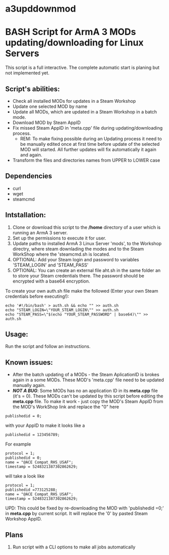 # a3upddownmod
# BASH Script for ArmA 3 MODs updating/downloading for Linux Servers 

This script is a full interactive. The complete automatic start is planing but not implemented yet.

## Script's abilities:
- Check all installed MODs for updates in a Steam Workshop
- Update one selected MOD by name
- Update all MODs, which are updated in a Steam Workshop in a batch mode.
- Download MOD by Steam AppID
- Fix missed Steam AppID in 'meta.cpp' file during updating/downloading process. 
  - REM: To make fixing possible during an Updating process it need to be manually edited once at first time before update of the selected MOD will started. All further updates will fix automatically it again and again.
- Transform the files and directories names from UPPER to LOWER case

## Dependencies
- curl
- wget
- steamcmd

## Intstallation: 
1. Clone or download this script to the **/home** directory of a user which is running an ArmA 3 server.
2. Set up the permissions to execute it for user.
3. Update paths to installed ArmA 3 Linux Server 'mods', to the Workshop directry, where steam downlading the modes and to the Steam WorkShop where the 'steamcmd.sh is located.
4. OPTIONAL: Add your Steam login and password to variables 'STEAM_LOGIN' and 'STEAM_PASS'
5. OPTIONAL: You can create an external file aht.sh in the same folder an to store your Steam credentials there. The password should be encrypted with a base64 encryption.

To create your own auth.sh file make the followed (Enter your own Steam credentials before executing!):

```
echo '#!/bin/bash' > auth.sh && echo "" >> auth.sh
echo "STEAM_LOGIN=\"YOUR_STEAM_LOGIN\"" >> auth.sh
echo "STEAM_PASS=\"$(echo "YOUR_STEAM_PASSWORD" | base64)\"" >> auth.sh
```

## Usage: 
Run the script and follow an instructions.
## Known issues:
- After the batch updating of a MODs - the Steam AplicationID is brokes again in a some MODs. These MOD's 'meta.cpp' file need to be updated manually again.
- _**NOT A BUG**_: Some MODs has no an application ID in its **meta.cpp** file (it's = 0). These MODs can't be updated by this script before editing the **meta.cpp** file. To make it work - just copy the MOD's Steam AppID from the MOD's WorkShop link and replace the "0" here
```
publishedid = 0;
```
with your AppID to make it looks like a
```
publishedid = 123456789;
```
For example
```
protocol = 1;
publishedid = 0;
name = "@ACE Compat_RHS_USAF";
timestamp = 5248321387302862629;
```
will take a look like
```
protocol = 1;
publishedid =773125288;
name = "@ACE Compat_RHS_USAF";
timestamp = 5248321387302862629;
```
UPD: This could be fixed by re-downloading the MOD with 'publishedid =0;' in **meta.cpp** by current script. It will replace the '0' by pasted Steam Workshop AppID.

## Plans
1. Run script with a CLI options to make all jobs automatically
